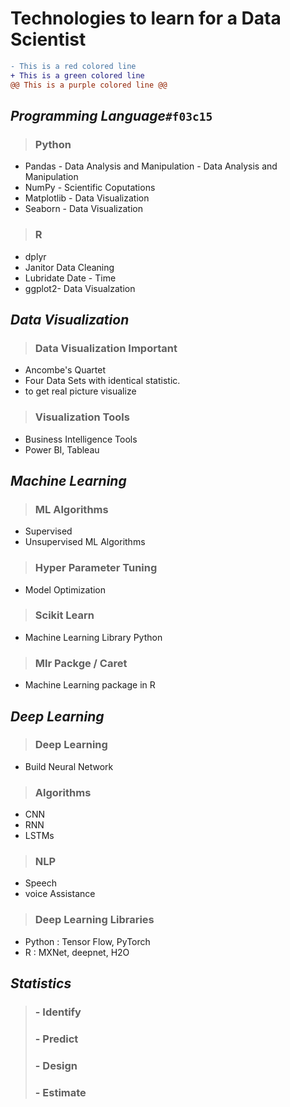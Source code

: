 # Technologies to learn for a Data Scientist

```diff
- This is a red colored line
+ This is a green colored line
@@ This is a purple colored line @@
```

## _Programming Language_`#f03c15`

 > ### Python 
- Pandas - Data Analysis and Manipulation - Data Analysis and Manipulation
- NumPy - Scientific Coputations  
- Matplotlib - Data Visualization
- Seaborn - Data Visualization

> ### R
- dplyr
- Janitor Data Cleaning
- Lubridate Date - Time
- ggplot2- Data Visualzation

## _Data Visualization_

> ### Data Visualization Important
- Ancombe's Quartet
- Four Data Sets with identical statistic.
- to get real picture visualize

> ### Visualization Tools
- Business Intelligence Tools
- Power BI, Tableau


## _Machine Learning_
 
> ### ML Algorithms
- Supervised
- Unsupervised ML Algorithms

> ### Hyper Parameter Tuning
- Model Optimization
    
> ### Scikit Learn
- Machine Learning Library Python
  
> ### Mlr Packge / Caret
- Machine Learning package in R

## _Deep Learning_

> ### Deep Learning
- Build Neural Network

> ### Algorithms
- CNN
- RNN
- LSTMs

> ### NLP
- Speech
- voice Assistance

> ### Deep Learning Libraries
- Python : Tensor Flow, PyTorch
- R : MXNet, deepnet, H2O

## _Statistics_

> ### - Identify 
> ### - Predict
> ### - Design
> ### - Estimate

    
